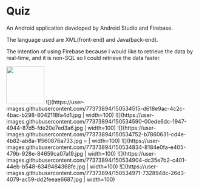 # Quiz

An Android application developed by Android Studio and Firebase.

The language used are XML(front-end) and Java(back-end).

The intention of using Firebase because I would like to retrieve the data by real-time, and it is non-SQL so I could retrieve the data faster.

<img src="https://user-images.githubusercontent.com/77373894/150534446-80634b0a-9d8e-4fc7-b1d8-f0103b1d05a4.jpg" width=100 height=100>
![](https://user-images.githubusercontent.com/77373894/150534515-d618e9ac-4c2c-4bac-b298-8042118fa4d1.jpg | width=100)
![](https://user-images.githubusercontent.com/77373894/150534590-00ede6dc-1947-4944-87d5-fde20e7ed3a6.jpg | width=100)
![](https://user-images.githubusercontent.com/77373894/150534752-b7860631-cd4e-4b82-ab8a-1f560876a733.jpg = | width=100)
![](https://user-images.githubusercontent.com/77373894/150534834-8184e0fa-e405-479b-928e-84659ca07a19.jpg | width=100)
![](https://user-images.githubusercontent.com/77373894/150534904-dc35e7b2-c401-44eb-b548-6349464368fe.jpg | width=100)
![](https://user-images.githubusercontent.com/77373894/150534971-7328948c-26d3-4079-ac59-dd2feeae6687.jpg | width=100)
